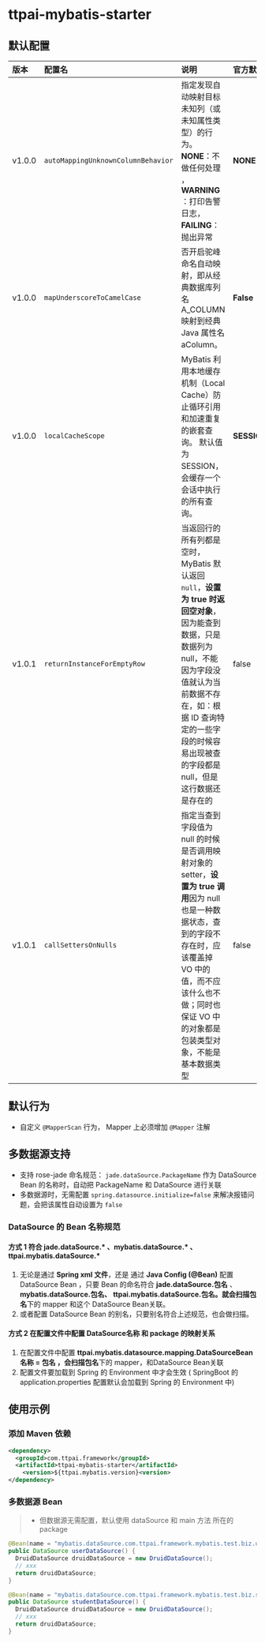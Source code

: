 # ttpai-mybatis-starter



## 默认配置

| 版本   | 配置名                             | 说明                                                         | 官方默认    | 公司修改      |
| :----- | :--------------------------------- | :----------------------------------------------------------- | :---------- | :------------ |
| v1.0.0 | `autoMappingUnknownColumnBehavior` | 指定发现自动映射目标未知列（或未知属性类型）的行为。**NONE**：不做任何处理 ，**WARNING** ：打印告警日志，**FAILING**：抛出异常 | **NONE**    | `**FAILING**` |
| v1.0.0 | `mapUnderscoreToCamelCase`         | 否开启驼峰命名自动映射，即从经典数据库列名 A_COLUMN 映射到经典 Java 属性名 aColumn。 | **False**   | **True**      |
| v1.0.0 | `localCacheScope`                  | MyBatis 利用本地缓存机制（Local Cache）防止循环引用和加速重复的嵌套查询。 默认值为 SESSION，会缓存一个会话中执行的所有查询。 | **SESSION** | **STATEMENT** |
| v1.0.1 | `returnInstanceForEmptyRow`        | 当返回行的所有列都是空时，MyBatis 默认返回 `null`，**设置为 true 时返回空对象**，因为能查到数据，只是数据列为 null，不能因为字段没值就认为当前数据不存在，如：根据 ID 查询特定的一些字段的时候容易出现被查的字段都是 null，但是这行数据还是存在的 | false       | **true**      |
| v1.0.1 | `callSettersOnNulls`               | 指定当查到字段值为 null 的时候是否调用映射对象的 setter，**设置为 true 调用**因为 null 也是一种数据状态，查到的字段不存在时，应该覆盖掉 VO 中的值，而不应该什么也不做；同时也保证 VO 中的对象都是包装类型对象，不能是 基本数据类型 | false       | **true**      |



## 默认行为

- 自定义 `@MapperScan` 行为， Mapper 上必须增加 `@Mapper` 注解



## 多数据源支持

- 支持 rose-jade 命名规范： `jade.dataSource.PackageName` 作为 DataSource Bean 的名称时，自动把 PackageName 和 DataSource 进行关联
- 多数据源时，无需配置 `spring.datasource.initialize=false` 来解决报错问题，会把该属性自动设置为 `false`



### DataSource 的 Bean 名称规范



#### 方式 1 符合 jade.dataSource.* 、mybatis.dataSource.* 、ttpai.mybatis.dataSource.* 

1. 无论是通过 **Spring xml 文件**，还是 通过 **Java Config (@Bean)** 配置 DataSource Bean ，只要  Bean 的命名符合 **jade.dataSource.包名** 、**mybatis.dataSource.包名、** **ttpai.mybatis.dataSource.包名。**就会扫描**包名**下的 mapper 和这个 DataSource Bean关联。
2. 或者配置 DataSource Bean 的别名，只要别名符合上述规范，也会做扫描。



#### 方式 2  在配置文件中配置 DataSource名称 和 package 的映射关系 

1. 在配置文件中配置 **ttpai.mybatis.datasource.mapping.DataSourceBean名称 = 包名 ，**会扫描**包名**下的 mapper，和DataSource Bean关联
2. 配置文件要加载到 Spring 的 Environment 中才会生效 ( SpringBoot 的 application.properties 配置默认会加载到 Spring 的 Environment 中)



## 使用示例

### 添加 Maven 依赖

```xml
<dependency>
  <groupId>com.ttpai.framework</groupId>
  <artifactId>ttpai-mybatis-starter</artifactId>
	<version>${ttpai.mybatis.version}<version>
</dependency>
```

### 多数据源 Bean

> - 但数据源无需配置，默认使用 dataSource 和 main 方法 所在的 package

```java
@Bean(name = "mybatis.dataSource.com.ttpai.framework.mybatis.test.biz.user.dao")
public DataSource userDataSource() {
  DruidDataSource druidDataSource = new DruidDataSource();
  // xxx
  return druidDataSource;
}

@Bean(name = "mybatis.dataSource.com.ttpai.framework.mybatis.test.biz.student.dao")
public DataSource studentDataSource() {
  DruidDataSource druidDataSource = new DruidDataSource();
  // xxx
  return druidDataSource;
}
```

